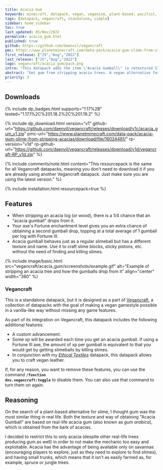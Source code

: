 ```yaml
---
title: Acacia Gum
keywords: minecraft, datapack, vegan, veganism, plant-based, pacifist, slime
tags: [datapack, vegancraft, standalone, simple]
sidebar: home_sidebar
toc: true
last_updated: 05/Nov/2022
permalink: acacia_gum.html
published: true
github: https://github.com/daenvil/vegancraft
pmc: https://www.planetminecraft.com/data-pack/acacia-gum-slime-from-stripping-acacias/
first_release: ["25","Aug","2022"]
last_release: ["25","Aug","2022"]
logo: vegancraft/acacia_gum/pack.png
intro: "This datapack adds the item \"Acacia Gumball\" (a retextured Slimeball), which is obtained by stripping acacia logs."
abstract: "Get gum from stripping acacia trees. A vegan alternative for slime."
priority: 3
---
```


## Downloads
{% include dp_badges.html supports="1.17%2B" tested="1.17.1%2C%201.18.2%2C%201.19.2" %}

{% include dp_download.html version="v1" github-url="https://github.com/daenvil/vegancraft/releases/download/v1c/acacia_gum_v1.zip" pmc-url="https://www.planetminecraft.com/data-pack/acacia-gum-slime-from-stripping-acacias/download/file/16024481/" rp-version="v1d" rp-github-url="https://github.com/daenvil/vegancraft/releases/download/v1d/vegancraft-RP_v1d.zip" %}

{% include comments/note.html content="This resourcepack is the same for all Vegancraft datapacks, meaning you don't need to download it if you are already using another Vegancraft datapack. Just make sure you are using the latest version." %}

{% include installation.html resourcepack=true %}

## Features

- When stripping an acacia log (or wood), there is a 1/4 chance that an "acacia gumball" drops from it.
- Your axe's Fortune enchantment level gives you an extra chance of obtaining a second gumball drop, topping at a total average of 1 gumball per log with Fortune III.
- Acacia gumball behaves just as a regular slimeball but has a different texture and name. Use it to craft slime blocks, sticky pistons, etc. without the need of finding and killing slimes.

{% include image/basic.html src="vegancraft/acacia_gum/screenshots/example.gif" alt="Example of stripping an acacia tree and how the gumballs drop from it" align="center" width="360" %}

### Vegancraft

This is a standalone datapack, but it is designed as a part of [Vegancraft](vegancraft.html), a collection of datapacks with the goal of making a vegan gamestyle possible in a vanilla-like way without missing any game features.

As part of its integration on Vegancraft, this datapack includes the following additional features:
- A custom advancement.
- Some xp will be awarded each time you get an acacia gumball. If using a Fortune III axe, the amount of xp per gumball is equivalent to that you would get by getting slimeballs by killing slimes.
- In conjunction with my *[Ethical Textiles](ethical_textiles.html)* datapack, this datapack allows you to craft vegan leather.

If, for any reason, you want to remove these features, you can use the command **<code>/function dnv.vegancraft:toggle</code>** to disable them. You can also use that command to turn them on again.

## Reasoning

On the search of a plant-based alternative for slime, I thought gum was the most similar thing in real life. Both the texture and way of obtaining "Acacia Gumball" are based on real-life acacia gum (also known as *gum arabica*), which is obtained from the bark of acacias.

I decided to restrict this to only acacia (despite other real-life trees producing gum as well) in order to not make the mechanic too easy and exploitable. Acacia has the advantage of being available only on savannas (encouraging players to explore, just as they need to explore to find slimes), and having small trunks, which means that it isn't as easily farmed as, for example, spruce or jungle trees.
